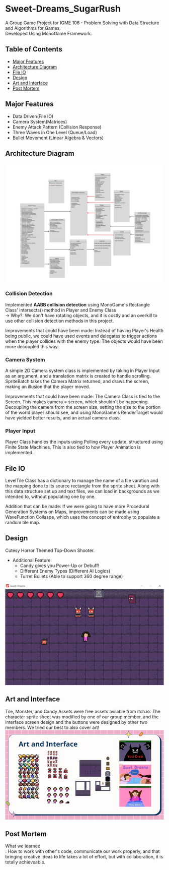 # Sweet-Dreams_SugarRush
A Group Game Project for IGME 106 - Problem Solving with Data Structure and Algorithms for Games. <br />
Developed Using MonoGame Framework.

## Table of Contents
- [Major Features](#major-features)
- [Architecture Diagram](#architecture-diagram)
- [File IO](#file-io)
- [Design](#design)
- [Art and Interface](#art-and-design)
- [Post Mortem](#post-mortem)

## Major Features
- Data Driven(File IO)
- Camera System(Matrices)
- Enemy Attack Pattern (Collision Response)
- Three Waves in One Level (Queue/Load)
- Bullet Movement (Linear Algebra & Vectors)

## Architecture Diagram 
![Architecture Diagram ScreenShot](Images/architectureDiagram.png)

### Collision Detection
Implemented **AABB collision detection** using MonoGame's Rectangle Class' Intersects() method in Player and Enemy Class <br />
-> Why?: We don't have rotating objects, and it is costly and an overkill to use other collision detection methods in this project. 

Improvements that could have been made: Instead of having Player's Health being public, we could have used events and delegates to trigger actions when the player collides with the enemy type. The objects would have been more decoupled this way.

### Camera System
A simple 2D Camera system class is implemented by taking in Player Input as an argument, and a translation matrix is created to handle scrolling. SpriteBatch takes the Camera Matrix returned, and draws the screen, making an illusion that the player moved.

Improvements that could have been made: The Camera Class is tied to the Screen. This makes camera = screen, which shouldn't be happening. Decoupling the camera from the screen size, setting the size to the portion of the world player should see, and using MonoGame's RenderTarget would have yielded better results, and an actual camera class. 

### Player Input
Player Class handles the inputs using Polling every update, structured using Finite State Machines. This is also tied to how Player Animation is implemented.

## File IO
LevelTile Class has a dictionary to manage the name of a tile varation and the mapping done to its source rectangle from the sprite sheet. Along with this data structure set up and text files, we can load in backgrounds as we intended to, without populating one by one.

Addition that can be made: If we were going to have more Procedural Generation Systems on Maps, improvements can be made using WaveFunction Collaspe, which uses the concept of entrophy to populate a random tile map.

## Design 
Cutesy Horror Themed Top-Down Shooter. <br />
- Additional Feature
  - Candy gives you Power-Up or Debuff!
  - Different Enemy Types (Different AI Logics)
  - Turret Bullets (Able to support 360 degree range)
 
 ![Gameplay Screen](Images/gameplayScreen1.png)

## Art and Interface 
Tile, Monster, and Candy Assets were free assets avilable from itch.io. The character sprite sheet was modified by one of our group member, and the interface screen design and the buttons were designed by other two members. We tried our best to also cover art!
![Art and Interface](Images/artandinterface.png)

## Post Mortem
What we learned <br />
: How to work with other's code, communicate our work properly, and that bringing creative ideas to life takes a lot of effort, but with collaboration, it is totally achieveable. 




